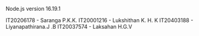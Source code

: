 Node.js version 16.19.1

IT20206178 - Saranga P.K.K.
IT20001216 - Lukshithan K. H. K
IT20403188 - Liyanapathirana.J .B
IT20037574 - Laksahan H.G.V
